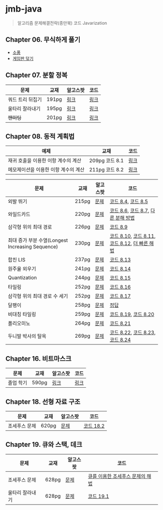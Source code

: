 # jmb-java

> 알고리즘 문제해결전략(종만북) 코드 Javarization

## Chapter 06. 무식하게 풀기

- [소풍](src/main/java/book/jmb/chapter06/picnic/Main.java)
- [게임판 덮기](src/main/java/book/jmb/chapter06/boardcover/Main.java)

## Chapter 07. 분할 정복

| 문제        | 교재    | 알고스팟                                                       | 코드                                                            |
|-----------|-------|------------------------------------------------------------|---------------------------------------------------------------|
| 쿼드 트리 뒤집기 | 191pg | [링크](https://www.algospot.com/judge/problem/read/QUADTREE) | [링크](./src/main/java/book/jmb/chapter07/quadtree/Main.java)   |
| 울타리 잘라내기  | 195pg | [링크](https://algospot.com/judge/problem/read/FENCE)        | [링크](./src/main/java/book/jmb/chapter07/fence/Main.java)      |
| ~~팬미팅~~   | 201pg | [링크](https://algospot.com/judge/problem/read/FANMEETING)   | [링크](./src/main/java/book/jmb/chapter07/fanmeeting/Main.java) |

## Chapter 08. 동적 계획법

| 예제                   | 교재           | 코드                                                   |
|----------------------|--------------|------------------------------------------------------|
| 재귀 호출을 이용한 이항 계수의 계산 | 209pg 코드 8.1 | [링크](src/main/java/book/jmb/chapter08/Code_8_1.java) |
| 메모제이션을 이용한 이항 계수의 계산 | 211pg 코드 8.2 | [링크](src/main/java/book/jmb/chapter08/Code_8_2.java) |

| 문제                                       | 교재    | 알고스팟                                                           | 코드                                                                                                                                                                                                                                                                          |
|------------------------------------------|-------|----------------------------------------------------------------|-----------------------------------------------------------------------------------------------------------------------------------------------------------------------------------------------------------------------------------------------------------------------------|
| 외발 뛰기                                    | 215pg | [문제](https://www.algospot.com/judge/problem/read/JUMPGAME)     | [코드 8.4](./src/main/java/book/jmb/chapter08/jumpgame/Code_8_4.java), [코드 8.5](./src/main/java/book/jmb/chapter08/jumpgame/Code_8_5.java)                                                                                                                                    |
| 와일드카드                                    | 220pg | [문제](https://www.algospot.com/judge/problem/read/WILDCARD)     | [코드 8.6](src/main/java/book/jmb/chapter08/wildcard/Code_8_6.java), [코드 8.7](src/main/java/book/jmb/chapter08/wildcard/Code_8_7.java), [다른 분해 방법](./src/main/java/book/jmb/chapter08/wildcard/OtherSolution.java)                                                            |
| 삼각형 위의 최대 경로                             | 226pg | [문제](https://www.algospot.com/judge/problem/read/TRIANGLEPATH) | [코드 8.9](./src/main/java/book/jmb/chapter08/trianglepath/Code_8_9.java)                                                                                                                                                                                                     |
| 최대 증가 부분 수열(Longest Increasing Sequence) | 230pg | [문제](https://algospot.com/judge/problem/read/LIS)              | [코드 8.10](./src/main/java/book/jmb/chapter08/lis/Code_8_10.java), [코드 8.11](./src/main/java/book/jmb/chapter08/lis/Code_8_11.java), [코드 8.12](./src/main/java/book/jmb/chapter08/lis/Code_8_12.java), [더 빠른 해법](./src/main/java/book/jmb/chapter08/lis/FasterSolution.java) |
| 합친 LIS                                   | 237pg | [문제](https://algospot.com/judge/problem/read/JLIS)             | [코드 8.13](./src/main/java/book/jmb/chapter08/jlis/Code_8_13.java)                                                                                                                                                                                                           |
| 원주율 외우기                                  | 241pg | [문제](https://algospot.com/judge/problem/read/PI)               | [코드 8.14](./src/main/java/book/jmb/chapter08/pi/Code_8_14.java)                                                                                                                                                                                                             |
| Quantization                             | 244pg | [문제](https://algospot.com/judge/problem/read/QUANTIZE)         | [코드 8.15](./src/main/java/book/jmb/chapter08/quantize/Code_8_15.java)                                                                                                                                                                                                       |
| 타일링                                      | 252pg | [문제](https://algospot.com/judge/problem/read/TILING2)          | [코드 8.16](./src/main/java/book/jmb/chapter08/tiling2/Code_8_16.java)                                                                                                                                                                                                        |
| 삼각형 위의 최대 경로 수 세기                        | 252pg | [문제](https://www.algospot.com/judge/problem/read/TRIPATHCNT)   | [코드 8.17](./src/main/java/book/jmb/chapter08/tripathcnt/Code_8_17.java)                                                                                                                                                                                                     |
| 달팽이                                      | 258pg | [문제](https://www.algospot.com/judge/problem/read/SNAIL)        | [정답](./src/main/java/book/jmb/chapter08/snail/Solution.java)                                                                                                                                                                                                                |
| 비대칭 타일링                                  | 259pg | [문제](https://www.algospot.com/judge/problem/read/ASYMTILING)   | [코드 8.19](./src/main/java/book/jmb/chapter08/asymtiling/Code_8_19.java), [코드 8.20](./src/main/java/book/jmb/chapter08/asymtiling/Code_8_20.java)                                                                                                                            |
| 폴리오미노                                    | 264pg | [문제](https://www.algospot.com/judge/problem/read/POLY)         | [코드 8.21](./src/main/java/book/jmb/chapter08/poly/Code_8_21.java)                                                                                                                                                                                                           |
| 두니발 박사의 탈옥                               | 269pg | [문제](https://www.algospot.com/judge/problem/read/NUMB3RS)      | [코드 8.22](./src/main/java/book/jmb/chapter08/numb3rs/Code_8_22.java), [코드 8.23](./src/main/java/book/jmb/chapter08/numb3rs/Code_8_23.java), [코드 8.24](./src/main/java/book/jmb/chapter08/numb3rs/Code_8_24.java)                                                            |

## Chapter 16. 비트마스크

| 문제    | 교재    | 알고스팟                                                         | 코드                                                            |
|-------|-------|--------------------------------------------------------------|---------------------------------------------------------------|
| 졸업 학기 | 590pg | [링크](https://www.algospot.com/judge/problem/read/GRADUATION) | [링크](./src/main/java/book/jmb/chapter16/graduation/Main.java) |

## Chapter 18. 선형 자료 구조

| 문제      | 교재    | 알고스팟                                                       | 코드                                                                    |
|---------|-------|------------------------------------------------------------|-----------------------------------------------------------------------|
| 조세푸스 문제 | 620pg | [문제](https://www.algospot.com/judge/problem/read/JOSEPHUS) | [코드 18.2](./src/main/java/book/jmb/chapter18/josephus/Code_18_2.java) |

## Chapter 19. 큐와 스택, 데크

| 문제       | 교재    | 알고스팟                                                       | 코드                                                                                       |
|----------|-------|------------------------------------------------------------|------------------------------------------------------------------------------------------|
| 조세푸스 문제  | 628pg | [문제](https://www.algospot.com/judge/problem/read/JOSEPHUS) | [큐를 이용한 조세푸스 문제의 해법](./src/main/java/book/jmb/chapter19/josephus/SolutionWithQueue.java) |
| 울타리 잘라내기 | 628pg | [문제](https://algospot.com/judge/problem/read/FENCE)        | [코드 19.1](./src/main/java/book/jmb/chapter19/fence/Code_19_1.java)                       |
